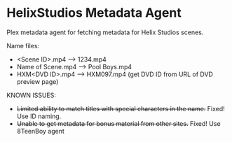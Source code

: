 # HelixStudios Metadata Agent

Plex metadata agent for fetching metadata for Helix Studios scenes.

Name files:
- \<Scene ID\>.mp4 --> 1234.mp4
- Name of Scene.mp4 --> Pool Boys.mp4
- HXM\<DVD ID\>.mp4 --> HXM097.mp4 (get DVD ID from URL of DVD preview page)

KNOWN ISSUES:
- ~~Limited ability to match titles with special characters in the name.~~ Fixed! Use ID naming.
- ~~Unable to get metadata for bonus material from other sites.~~ Fixed! Use 8TeenBoy agent
